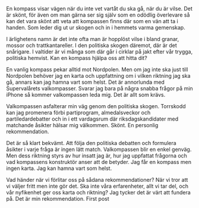 



En kompass visar vägen när du inte vet vartåt du ska gå, när du är vilse. Det är skönt, för även om man gärna ser sig själv som en odödlig överlevare så kan det vara skönt att veta att kompassen finns där som en vän att ta i handen. Som leder dig ut ur skogen och in i hemmets varma gemenskap.

I ärlighetens namn är det inte ofta man är hopplöst vilse i bland granar, mossor och trattkantareller. I den politiska skogen däremot, där är det snårigare. I valtider är vi många som där går i cirklar på jakt efter vår trygga, politiska hemvist. Kan en kompass hjälpa oss att hitta dit?

En vanlig kompass pekar alltid mot Nordpolen. Men om jag inte ska just till Nordpolen behöver jag en karta och uppfattning om i vilken riktning jag ska gå, annars kan jag hamna vart som helst. Det är annorlunda med Supervalårets valkompasser. Svarar jag bara på några snabba frågor på min iPhone så kommer valkompassen leda mig. Det är allt som krävs. 

Valkompassen asfalterar min väg genom den politiska skogen. Torrskodd kan jag promenera förbi partiprogram, almedalsveckor och partiledardebatter och in i ett vardagsrum där riksdagskandidater med matchande åsikter hälsar mig välkommen. Skönt. En personlig rekommendation.

Det är så klart bekvämt. Att följa den politiska debatten och formulera åsikter i varje fråga är ingen lätt match. Valkompassen blir en enkel genväg. Men dess riktning styrs av hur insatt jag är, hur jag uppfattat frågorna och vad kompassens konstruktör anser att de betyder. Jag får en kompass men ingen karta. Jag kan hamna vart som helst.

Vad händer när vi förlitar oss på sådana rekommendationer? När vi tror att vi väljer fritt men inte gör det. Ska inte våra erfarenheter, allt vi tar del, och vår nyfikenhet ger oss karta och riktning? Jag tycker det är värt att fundera på. Det är min rekommendation.
First post
